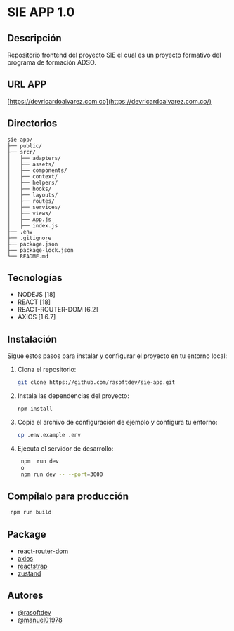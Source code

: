 # SIE APP 1.0

## Descripción

Repositorio frontend del proyecto SIE el cual es un proyecto formativo del programa de formación
ADSO.

## URL APP

[https://devricardoalvarez.com.co](https://devricardoalvarez.com.co/)

## Directorios

```
sie-app/
├── public/
├── srcr/
│   ├── adapters/
│   ├── assets/
│   ├── components/
│   ├── context/
│   ├── helpers/
│   ├── hooks/
│   ├── layouts/
│   ├── routes/
│   ├── services/
│   ├── views/
│   ├── App.js
│   ├── index.js
├── .env
├── .gitignore
├── package.json
├── package-lock.json
└── README.md
```

## Tecnologías

- NODEJS [18]
- REACT [18]
- REACT-ROUTER-DOM [6.2]
- AXIOS [1.6.7]

## Instalación

Sigue estos pasos para instalar y configurar el proyecto en tu entorno local:

1. Clona el repositorio:
   ```bash
   git clone https://github.com/rasoftdev/sie-app.git
2. Instala las dependencias del proyecto:
   ```bash
   npm install
3. Copia el archivo de configuración de ejemplo y configura tu entorno:
   ```bash
   cp .env.example .env
4. Ejecuta el servidor de desarrollo:
   ```bash
    npm  run dev
    o
    npm run dev -- --port=3000

## Compílalo para producción

   ```bash
    npm run build
```

## Package

- [react-router-dom](https://www.npmjs.com/package/react-router-dom)
- [axios](https://www.npmjs.com/package/axios)
- [reactstrap](https://reactstrap.github.io/?path=/story/home-installation--page)
- [zustand](https://zustand-demo.pmnd.rs)

## Autores

- [@rasoftdev](https://www.github.com/rasoftdev)
- [@manuel01978](https://www.github.com/manuel01978)
